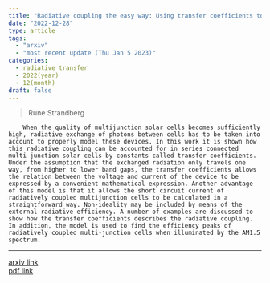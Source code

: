 ```yaml
---
title: "Radiative coupling the easy way: Using transfer coefficients to model series-connected multi-junction solar cells"
date: "2022-12-28"
type: article
tags:
  - "arxiv"
  - "most recent update (Thu Jan 5 2023)"
categories:
  - radiative transfer
  - 2022(year)
  - 12(month)
draft: false
---
```


> Rune Strandberg

        When the quality of multijunction solar cells becomes sufficiently high, radiative exchange of photons between cells has to be taken into account to properly model these devices. In this work it is shown how this radiative coupling can be accounted for in series connected multi-junction solar cells by constants called transfer coefficients. Under the assumption that the exchanged radiation only travels one way, from higher to lower band gaps, the transfer coefficients allows the relation between the voltage and current of the device to be expressed by a convenient mathematical expression. Another advantage of this model is that it allows the short circuit current of radiatively coupled multijunction cells to be calculated in a straightforward way. Non-ideality may be included by means of the external radiative efficiency. A number of examples are discussed to show how the transfer coefficients describes the radiative coupling. In addition, the model is used to find the efficiency peaks of radiatively coupled multi-junction cells when illuminated by the AM1.5 spectrum.

---

[arxiv link](https://arxiv.org/abs/2212.13920)  
[pdf link](https://arxiv.org/pdf/2212.13920)